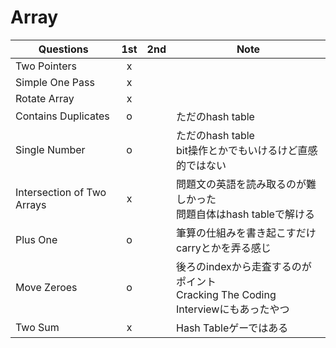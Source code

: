 # Array
|Questions|1st|2nd|Note|
|----|:-:|:-:|----|
|Two Pointers|x|||
|Simple One Pass|x|||
|Rotate Array|x|||
|Contains Duplicates|o||ただのhash table|
|Single Number|o||ただのhash table<br />bit操作とかでもいけるけど直感的ではない|
|Intersection of Two Arrays|x||問題文の英語を読み取るのが難しかった<br />問題自体はhash tableで解ける|
|Plus One|o||筆算の仕組みを書き起こすだけ<br />carryとかを弄る感じ|
|Move Zeroes|o||後ろのindexから走査するのがポイント<br />Cracking The Coding Interviewにもあったやつ|
|Two Sum|x||Hash Tableゲーではある|
